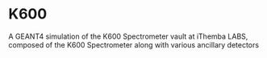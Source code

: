 K600
====

A GEANT4 simulation of the K600 Spectrometer vault at iThemba LABS, composed of the K600 Spectrometer along with various ancillary detectors 
